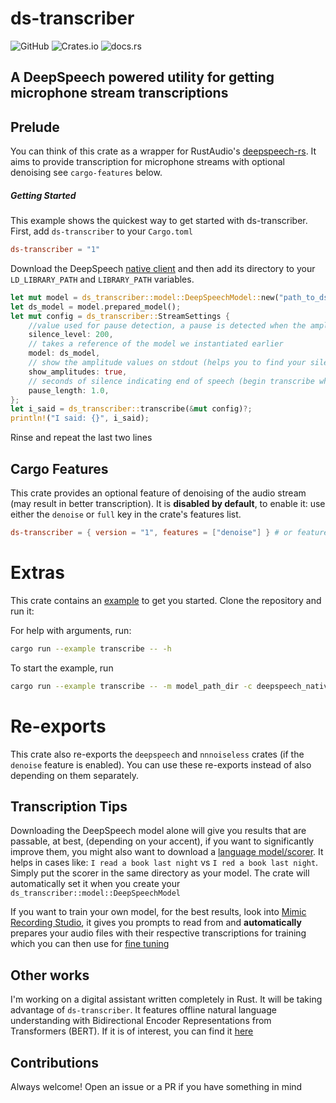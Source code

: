 # ds-transcriber
![GitHub](https://img.shields.io/github/license/kawaki-san/ds-transcriber) ![Crates.io](https://img.shields.io/crates/v/ds-transcriber) ![docs.rs](https://img.shields.io/docsrs/ds-transcriber)
## A DeepSpeech powered utility for getting microphone stream transcriptions

## Prelude

You can think of this crate as a wrapper for RustAudio's [deepspeech-rs](https://github.com/rustaudio/deepspeech-rs). It aims to provide transcription for microphone streams with optional denoising see `cargo-features` below.

##### Getting Started

This example shows the quickest way to get started with ds-transcriber. First, add `ds-transcriber` to your `Cargo.toml`

```toml
ds-transcriber = "1"
```

Download the DeepSpeech [native client](https://github.com/mozilla/DeepSpeech/releases/tag/v0.9.0) and then add its directory to your `LD_LIBRARY_PATH` and `LIBRARY_PATH` variables.

```rust
let mut model = ds_transcriber::model::DeepSpeechModel::new("path_to_ds_model")?;
let ds_model = model.prepared_model();
let mut config = ds_transcriber::StreamSettings {
    //value used for pause detection, a pause is detected when the amplitude is less than this
    silence_level: 200,
    // takes a reference of the model we instantiated earlier
    model: ds_model,
    // show the amplitude values on stdout (helps you to find your silence level)
    show_amplitudes: true,
    // seconds of silence indicating end of speech (begin transcribe when pause_length is grater than....)
    pause_length: 1.0,
};
let i_said = ds_transcriber::transcribe(&mut config)?;
println!("I said: {}", i_said);
```
Rinse and repeat the last two lines

## Cargo Features
This crate provides an optional feature of denoising of the audio stream (may result in better transcription). It is **disabled by default**, to enable it: use either the `denoise` or `full` key in the crate's features list.

```toml
ds-transcriber = { version = "1", features = ["denoise"] } # or features = ["full"]
```

# Extras
This crate contains an [example](examples/transcribe.rs) to get you started. 
Clone the repository and run it:

For help with arguments, run:
```sh
cargo run --example transcribe -- -h
```

To start the example, run
```sh
cargo run --example transcribe -- -m model_path_dir -c deepspeech_native_client_dir
```

# Re-exports

This crate also re-exports the `deepspeech` and `nnnoiseless` crates (if the `denoise` feature is enabled). You can use these re-exports instead of also depending on them separately.

## Transcription Tips
Downloading the DeepSpeech model alone will give you results that are passable, at best, (depending on your accent), if you want to significantly improve them, you might also want to download a [language model/scorer](https://github.com/mozilla/DeepSpeech/releases/tag/v0.9.0). It helps in cases like: `I read a book last night` vs `I red a book last night`. Simply put the scorer in the same directory as your model. The crate will automatically set it when you create your `ds_transcriber::model::DeepSpeechModel`

If you want to train your own model, for the best results, look into [Mimic Recording Studio](https://github.com/MycroftAI/mimic-recording-studio), it gives you prompts to read from and **automatically** prepares your audio files with their respective transcriptions for training which you can then use for [fine tuning](https://deepspeech.readthedocs.io/en/r0.9/TRAINING.html)

## Other works
I'm working on a digital assistant written completely in Rust. It will be taking advantage of `ds-transcriber`. It features offline natural language understanding with Bidirectional Encoder Representations from Transformers (BERT). If it is of interest, you can find it [here](https://github.com/kawaki-san/lyra)

## Contributions
Always welcome! Open an issue or a PR if you have something in mind
